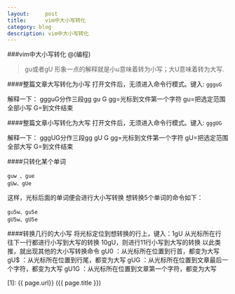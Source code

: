 ```yaml
---
layout:     post
title:      vim中大小写转化
category: blog
description: vim中大小写转化
---
```


[wardensky]:    http://wardensky.github.io/vim

###vim中大小写转化
@(编程)

>gu或者gU
形象一点的解释就是小u意味着转为小写；大U意味着转为大写.

####整篇文章大写转化为小写
 打开文件后，无须进入命令行模式。键入:
 ```ggguG  ```

解释一下：
ggguG分作三段gg gu G
gg=光标到文件第一个字符
gu=把选定范围全部小写
G=到文件结束

####整篇文章小写转化为大写
 打开文件后，无须进入命令行模式。键入:
 ```gggUG  ```

解释一下：
gggUG分作三段gg gU G
gg=光标到文件第一个字符
gU=把选定范围全部大写
G=到文件结束

####只转化某个单词

```
guw 、gue
gUw、gUe
```
这样，光标后面的单词便会进行大小写转换
想转换5个单词的命令如下：
```
gu5w、gu5e
gU5w、gU5e
```

####转换几行的大小写
将光标定位到想转换的行上，键入：1gU 从光标所在行 往下一行都进行小写到大写的转换
10gU，则进行11行小写到大写的转换
以此类推，就出现其他的大小写转换命令
gU0        ：从光标所在位置到行首，都变为大写
gU$        ：从光标所在位置到行尾，都变为大写
gUG        ：从光标所在位置到文章最后一个字符，都变为大写
gU1G      ：从光标所在位置到文章第一个字符，都变为大写


[1]:    {{ page.url}}  ({{ page.title }})
